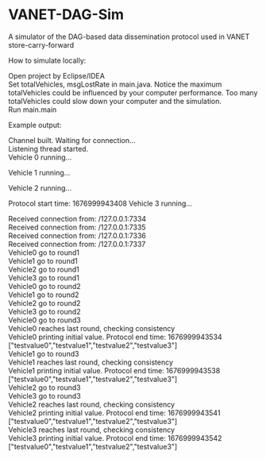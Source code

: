 # VANET-DAG-Sim
A simulator of the DAG-based data dissemination protocol used in VANET store-carry-forward

How to simulate locally:

Open project by Eclipse/IDEA  
Set totalVehicles, msgLostRate in main.java. Notice the maximum totalVehicles could be influenced by your computer performance. Too many totalVehicles could slow down your computer and the simulation.  
Run main.main

Example output:

Channel built. Waiting for connection...  
Listening thread started.  
Vehicle 0 running...

Vehicle 1 running...

Vehicle 2 running...

Protocol start time: 1676999943408
Vehicle 3 running...

Received connection from: /127.0.0.1:7334  
Received connection from: /127.0.0.1:7335  
Received connection from: /127.0.0.1:7336  
Received connection from: /127.0.0.1:7337  
Vehicle0 go to round1  
Vehicle1 go to round1  
Vehicle2 go to round1  
Vehicle3 go to round1  
Vehicle0 go to round2  
Vehicle1 go to round2  
Vehicle2 go to round2  
Vehicle3 go to round2  
Vehicle0 go to round3  
Vehicle0 reaches last round, checking consistency  
Vehicle0 printing initial value. Protocol end time: 1676999943534  
["testvalue0","testvalue1","testvalue2","testvalue3"]  
Vehicle1 go to round3  
Vehicle1 reaches last round, checking consistency  
Vehicle1 printing initial value. Protocol end time: 1676999943538  
["testvalue0","testvalue1","testvalue2","testvalue3"]  
Vehicle2 go to round3  
Vehicle3 go to round3  
Vehicle2 reaches last round, checking consistency  
Vehicle2 printing initial value. Protocol end time: 1676999943541  
["testvalue0","testvalue1","testvalue2","testvalue3"]  
Vehicle3 reaches last round, checking consistency  
Vehicle3 printing initial value. Protocol end time: 1676999943542  
["testvalue0","testvalue1","testvalue2","testvalue3"]  
